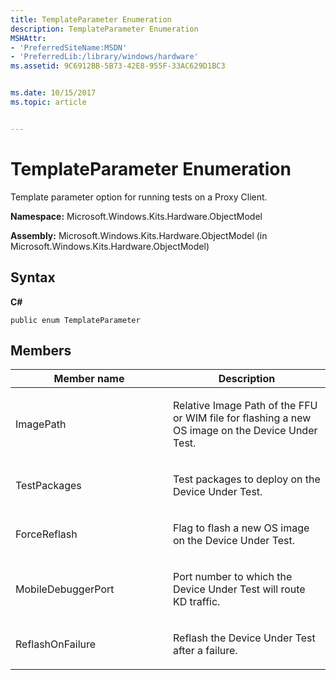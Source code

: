 ```yaml
---
title: TemplateParameter Enumeration
description: TemplateParameter Enumeration
MSHAttr:
- 'PreferredSiteName:MSDN'
- 'PreferredLib:/library/windows/hardware'
ms.assetid: 9C6912BB-5B73-42E8-955F-33AC629D1BC3


ms.date: 10/15/2017
ms.topic: article


---
```


# TemplateParameter Enumeration


Template parameter option for running tests on a Proxy Client.

**Namespace:** Microsoft.Windows.Kits.Hardware.ObjectModel

**Assembly:** Microsoft.Windows.Kits.Hardware.ObjectModel (in Microsoft.Windows.Kits.Hardware.ObjectModel)

## <span id="Syntax"></span><span id="syntax"></span><span id="SYNTAX"></span>Syntax


**C#**

`public enum TemplateParameter`

## <span id="Members"></span><span id="members"></span><span id="MEMBERS"></span>Members


<table>
<colgroup>
<col width="50%" />
<col width="50%" />
</colgroup>
<thead>
<tr class="header">
<th>Member name</th>
<th>Description</th>
</tr>
</thead>
<tbody>
<tr class="odd">
<td><p>ImagePath</p></td>
<td><p>Relative Image Path of the FFU or WIM file for flashing a new OS image on the Device Under Test.</p></td>
</tr>
<tr class="even">
<td><p>TestPackages</p></td>
<td><p>Test packages to deploy on the Device Under Test.</p></td>
</tr>
<tr class="odd">
<td><p>ForceReflash</p></td>
<td><p>Flag to flash a new OS image on the Device Under Test.</p></td>
</tr>
<tr class="even">
<td><p>MobileDebuggerPort</p></td>
<td><p>Port number to which the Device Under Test will route KD traffic.</p></td>
</tr>
<tr class="odd">
<td><p>ReflashOnFailure</p></td>
<td><p>Reflash the Device Under Test after a failure.</p></td>
</tr>
</tbody>
</table>

 

 

 






